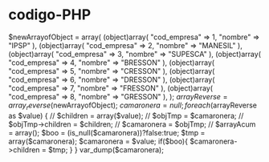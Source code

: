 # codigo-PHP
$newArrayofObject = array(
  (object)array( "cod_empresa" => 1, "nombre" => "IPSP" ),
  (object)array( "cod_empresa" => 2, "nombre" => "MANESIL" ),
  (object)array( "cod_empresa" => 3, "nombre" => "SUPESCA" ),
  (object)array( "cod_empresa" => 4, "nombre" => "BRESSON" ),
  (object)array( "cod_empresa" => 5, "nombre" => "CRESSON" ),
  (object)array( "cod_empresa" => 6, "nombre" => "DRESSON" ),
  (object)array( "cod_empresa" => 7, "nombre" => "FRESSON" ),
  (object)array( "cod_empresa" => 8, "nombre" => "GRESSON" ),
);
$arrayReverse = array_reverse($newArrayofObject);
$camaronera = null;
foreach ($arrayReverse as $value) {
    // $children = array($value);
    // $objTmp = $camaronera;
    // $objTmp->children = $children;
    // $camaronera = $objTmp;
    // $arrayAcum = array();
    $boo = (is_null($camaronera))?false:true;
    $tmp = array($camaronera);
    $camaronera = $value;
    if($boo){
        $camaronera->children = $tmp;
    }
}
var_dump($camaronera);
